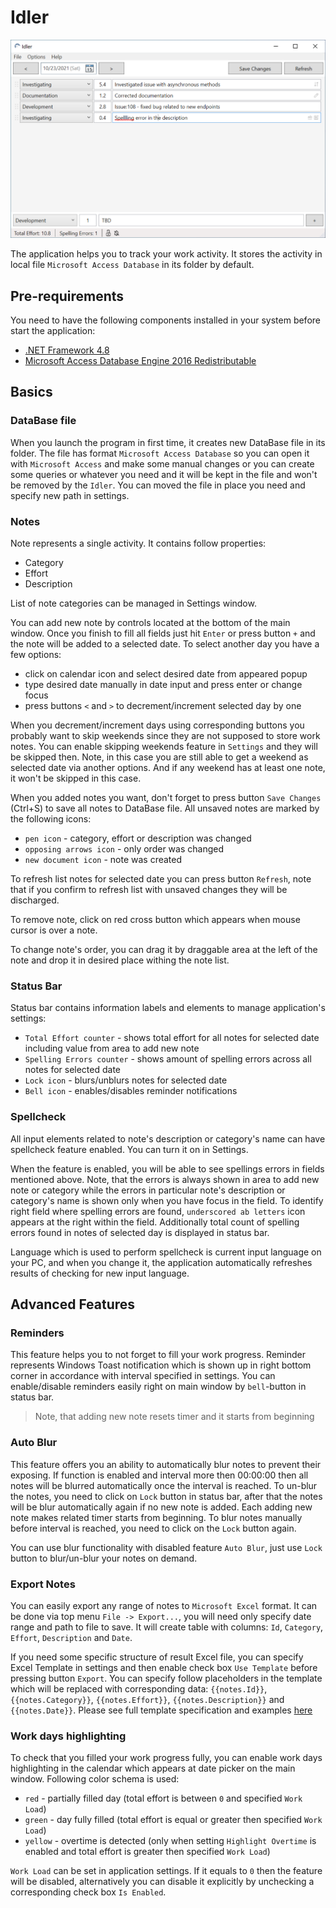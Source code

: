 # Idler

![image](images/main-window.png)

The application helps you to track your work activity. It stores the activity in local file `Microsoft Access Database` in its folder by default.

## Pre-requirements

You need to have the following components installed in your system before start the application:

- [.NET Framework 4.8](https://www.microsoft.com/en-us/download/details.aspx?id=54920)
- [Microsoft Access Database Engine 2016 Redistributable](https://www.microsoft.com/en-us/download/details.aspx?id=54920)

## Basics

### DataBase file

When you launch the program in first time, it creates new DataBase file in its folder. The file has format `Microsoft Access Database` so you can open it with `Microsoft Access` and make some manual changes or you can create some queries or whatever you need and it will be kept in the file and won't be removed by the `Idler`. You can moved the file in place you need and specify new path in settings.

### Notes

Note represents a single activity. It contains follow properties:

- Category
- Effort
- Description

List of note categories can be managed in Settings window.

You can add new note by controls located at the bottom of the main window. Once you finish to fill all fields just hit `Enter` or press button `+` and the note will be added to a selected date. To select another day you have a few options:

- click on calendar icon and select desired date from appeared popup
- type desired date manually in date input and press enter or change focus
- press buttons `<` and `>` to decrement/increment selected day by one

When you decrement/increment days using corresponding buttons you probably want to skip weekends since they are not supposed to store work notes. You can enable skipping weekends feature in `Settings` and they will be skipped then. Note, in this case you are still able to get a weekend as selected date via another options. And if any weekend has at least one note, it won't be skipped in this case.

When you added notes you want, don't forget to press button `Save Changes` (Ctrl+S) to save all notes to DataBase file. All unsaved notes are marked by the following icons:

- `pen icon` - category, effort or description was changed
- `opposing arrows icon` - only order was changed
- `new document icon` - note was created

To refresh list notes for selected date you can press button `Refresh`, note that if you confirm to refresh list with unsaved changes they will be discharged.

To remove note, click on red cross button which appears when mouse cursor is over a note.

To change note's order, you can drag it by draggable area at the left of the note and drop it in desired place withing the note list.

### Status Bar

Status bar contains information labels and elements to manage application's settings:

- `Total Effort counter` - shows total effort for all notes for selected date including value from area to add new note
- `Spelling Errors counter` - shows amount of spelling errors across all notes for selected date
- `Lock icon` - blurs/unblurs notes for selected date
- `Bell icon` - enables/disables reminder notifications

### Spellcheck

All input elements related to note's description or category's name can have spellcheck feature enabled. You can turn it on in Settings.

When the feature is enabled, you will be able to see spellings errors in fields mentioned above. Note, that the errors is always shown in area to add new note or category while the errors in particular note's description or category's name is shown only when you have focus in the field. To identify right field where spelling errors are found, `underscored ab letters` icon appears at the right within the field. Additionally total count of spelling errors found in notes of selected day is displayed in status bar.

Language which is used to perform spellcheck is current input language on your PC, and when you change it, the application automatically refreshes results of checking for new input language.

## Advanced Features

### Reminders

This feature helps you to not forget to fill your work progress. Reminder represents Windows Toast notification which is shown up in right bottom corner in accordance with interval specified in settings. You can enable/disable reminders easily right on main window by `bell`-button in status bar.

> Note, that adding new note resets timer and it starts from beginning

### Auto Blur

This feature offers you an ability to automatically blur notes to prevent their exposing. If function is enabled and interval more then 00:00:00 then all notes will be blurred automatically once the interval is reached. To un-blur the notes, you need to click on `Lock` button in status bar, after that the notes will be blur automatically again if no new note is added. Each adding new note makes related timer starts from beginning. To blur notes manually before interval is reached, you need to click on the `Lock` button again.

You can use blur functionality with disabled feature `Auto Blur`, just use `Lock` button to blur/un-blur your notes on demand.

### Export Notes

You can easily export any range of notes to `Microsoft Excel` format. It can be done via top menu `File -> Export...`, you will need only specify date range and path to file to save. It will create table with columns: `Id`, `Category`, `Effort`, `Description` and `Date`. 

If you need some specific structure of result Excel file, you can specify Excel Template in settings and then enable check box `Use Template` before pressing button `Export`. You can specify follow placeholders in the template which will be replaced with corresponding data: `{{notes.Id}}`, `{{notes.Category}}`, `{{notes.Effort}}`, `{{notes.Description}}` and `{{notes.Date}}`. Please see full template specification and examples [here](https://github.com/mini-software/MiniExcel/tree/1.31.1-1.31.2#fill-data-to-excel-template-)

### Work days highlighting

To check that you filled your work progress fully, you can enable work days highlighting in the calendar which appears at date picker on the main window. Following color schema is used:

- `red` - partially filled day (total effort is between `0` and specified `Work Load`)
- `green` - day fully filled (total effort is equal or greater then specified `Work Load`)
- `yellow` - overtime is detected (only when setting `Highlight Overtime` is enabled and total effort is greater then specified `Work Load`)

`Work Load` can be set in application settings. If it equals to `0` then the feature will be disabled, alternatively you can disable it explicitly by unchecking a corresponding check box `Is Enabled`.
